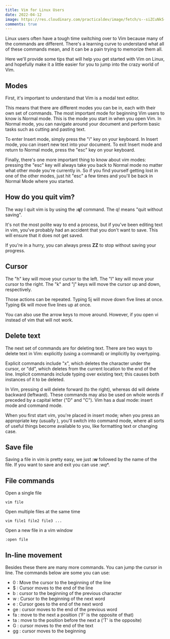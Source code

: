 ```yaml
---
title: Vim for Linux Users
date: 2022-04-12
image: https://res.cloudinary.com/practicaldev/image/fetch/s--siZCuNk5--/c_imagga_scale,f_auto,fl_progressive,h_420,q_auto,w_1000/https://dev-to-uploads.s3.amazonaws.com/uploads/articles/5z9fzd0bk2dqmgdhwhy6.jpg
comments: true
---
```

Linux users often have a tough time switching over to Vim because many of the commands are different. There's a learning curve to understand what all of these commands mean, and it can be a pain trying to memorize them all.

Here we'll provide some tips that will help you get started with Vim on Linux, and hopefully make it a little easier for you to jump into the crazy world of Vim. 

## Modes

First, it's important to understand that Vim is a modal text editor. 

This means that there are different modes you can be in, each with their own set of commands. The most important mode for beginning Vim users to know is Normal mode. This is the mode you start in when you open Vim. In Normal mode, you can navigate around your document and perform basic tasks such as cutting and pasting text.

To enter Insert mode, simply press the "i" key on your keyboard. In Insert mode, you can insert new text into your document. To exit Insert mode and return to Normal mode, press the "esc" key on your keyboard.

Finally, there's one more important thing to know about vim modes: pressing the "esc" key will always take you back to Normal mode no matter what other mode you're currently in. So if you find yourself getting lost in one of the other modes, just hit "esc" a few times and you'll be back in Normal Mode where you started.

## How do you quit vim?

The way I quit vim is by using the **:q!** command. The q! means "quit without saving".

It's not the most polite way to end a process, but if you've been editing text in vim, you've probably had an accident that you don't want to save. This will ensure that it does not get saved.

If you're in a hurry, you can always press **ZZ** to stop without saving your progress.

## Cursor

The "h" key will move your cursor to the left. The "l" key will move your cursor to the right. The "k" and "j" keys will move the cursor up and down, respectively.

Those actions can be repeated. Typing 5j will move down five lines at once. Typing 6k will move five lines up at once.

You can also use the arrow keys to move around. However, if you open vi instead of vim that will not work.

## Delete text

The next set of commands are for deleting text. There are two ways to delete text in Vim: explicitly (using a command) or implicitly by overtyping. 

Explicit commands include "x", which deletes the character under the cursor, or "dd", which deletes from the current location to the end of the line. Implicit commands include typing over existing text; this causes both instances of it to be deleted.

In Vim, pressing d will delete forward (to the right), whereas dd will delete backward (leftward). These commands may also be used on whole words if preceded by a capital letter ("D" and "C"). Vim has a dual mode: insert mode and command mode.

When you first start vim, you're placed in insert mode; when you press an appropriate key (usually ), you'll switch into command mode, where all sorts of useful things become available to you, like formatting text or changing case.

## Save file

Saving a file in vim is pretty easy, we just **:w** followed by the name of the file. If you want to save and exit you can use *:wq**.
 
## File commands

Open a single file

```
vim file
```

Open multiple files at the same time

```
vim file1 file2 file3 ...
```

Open a new file in a vim window

```
:open file
```

## In-line movement

Besides these there are many more commands. You can jump the cursor in line. The commands below are some you can use:

* 0 : Move the cursor to the beginning of the line
* $ : Cursor moves to the end of the line
* b : cursor to the beginning of the previous character
* w : Cursor to the beginning of the next word
* e : Cursor goes to the end of the next word
* ge : cursor moves to the end of the previous word
* fa : move to the next a position ('F' is the opposite of that)
* ta : move to the position before the next a ('T' is the opposite)
* G : cursor moves to the end of the text
* gg : cursor moves to the beginning

